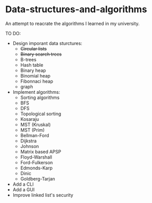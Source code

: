 # Data-structures-and-algorithms
 An attempt to reacrate the algorithms I learned in my university.

TO DO:
* Design imporant data sturctures:
    - <s>Circular lists</s>
    - <s>Binary search trees</s>
    - B-trees
    - Hash table
    - Binary heap
    - Binomial heap
    - Fibonnaci heap
    - graph
* Implement algorithms:
    - Sorting algorithms
    - BFS
    - DFS
    - Topological sorting
    - Kosaraju
    - MST (Kruskal)
    - MST (Prim)
    - Bellman-Ford
    - Dijkstra
    - Johnson
    - Matrix based APSP
    - Floyd-Warshall
    - Ford-Fulkerson
    - Edmonds-Karp
    - Dinic
    - Goldberg-Tarjan
* Add a CLI
* Add a GUI
* Improve linked list's security
